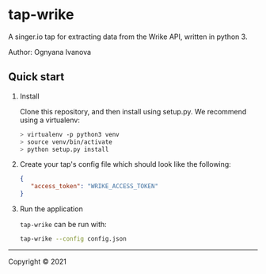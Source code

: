 # tap-wrike

A singer.io tap for extracting data from the Wrike API, written in python 3.

Author: Ognyana Ivanova

## Quick start

1. Install

    Clone this repository, and then install using setup.py. We recommend using a virtualenv:

    ```bash
    > virtualenv -p python3 venv
    > source venv/bin/activate
    > python setup.py install
    ```

2. Create your tap's config file which should look like the following:

    ```json
    { 
       "access_token": "WRIKE_ACCESS_TOKEN"
    }
    ```

43. Run the application

    `tap-wrike` can be run with:

    ```bash
    tap-wrike --config config.json
    ```

---

Copyright &copy; 2021
